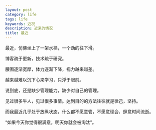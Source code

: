 ```yaml
---
layout: post
category: life
tags: life
keywords: 近况
description: 近来的情况
title: 最近
---
```


最近，仿佛坐上了一架水梯，一个劲的往下滑。

博客疏于更新，技术疏于研究。

腰围逐渐宽厚，体力逐渐下降，视力越来越差。

越来越难以沉下心来学习，只浮于眼前。

说到底，还是缺少管理能力，缺少对自己的管理。

见过很多牛人，见过很多事情。达到目的的方法往往就是律己，坚持。

而我最近几乎处于放纵状态，什么都不愿意管，不愿意理会，肆意时间流逝。

“如果今天你觉得很满意，明天你就会被淘汰”。



